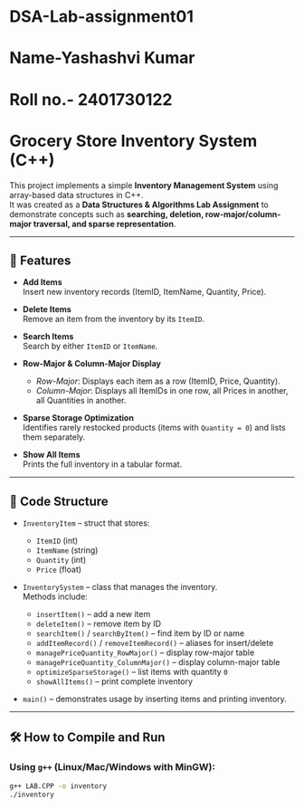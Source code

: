 # DSA-Lab-assignment01
# Name-Yashashvi Kumar
# Roll no.- 2401730122
# Grocery Store Inventory System (C++)

This project implements a simple **Inventory Management System** using array-based data structures in C++.  
It was created as a **Data Structures & Algorithms Lab Assignment** to demonstrate concepts such as **searching, deletion, row-major/column-major traversal, and sparse representation**.

---

## 🚀 Features
- **Add Items**  
  Insert new inventory records (ItemID, ItemName, Quantity, Price).

- **Delete Items**  
  Remove an item from the inventory by its `ItemID`.

- **Search Items**  
  Search by either `ItemID` or `ItemName`.

- **Row-Major & Column-Major Display**  
  - *Row-Major*: Displays each item as a row (ItemID, Price, Quantity).  
  - *Column-Major*: Displays all ItemIDs in one row, all Prices in another, all Quantities in another.

- **Sparse Storage Optimization**  
  Identifies rarely restocked products (items with `Quantity = 0`) and lists them separately.

- **Show All Items**  
  Prints the full inventory in a tabular format.

---

## 📂 Code Structure
- `InventoryItem` – struct that stores:
  - `ItemID` (int)  
  - `ItemName` (string)  
  - `Quantity` (int)  
  - `Price` (float)

- `InventorySystem` – class that manages the inventory.  
  Methods include:
  - `insertItem()` – add a new item  
  - `deleteItem()` – remove item by ID  
  - `searchItem()` / `searchByItem()` – find item by ID or name  
  - `addItemRecord()` / `removeItemRecord()` – aliases for insert/delete  
  - `managePriceQuantity_RowMajor()` – display row-major table  
  - `managePriceQuantity_ColumnMajor()` – display column-major table  
  - `optimizeSparseStorage()` – list items with quantity `0`  
  - `showAllItems()` – print complete inventory  

- `main()` – demonstrates usage by inserting items and printing inventory.

---

## 🛠️ How to Compile and Run
### Using `g++` (Linux/Mac/Windows with MinGW):
```bash
g++ LAB.CPP -o inventory
./inventory
